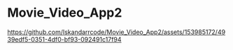 # Movie_Video_App2


https://github.com/Iskandarrcode/Movie_Video_App2/assets/153985172/4939edf5-0351-4df0-bf93-092491c17f94


